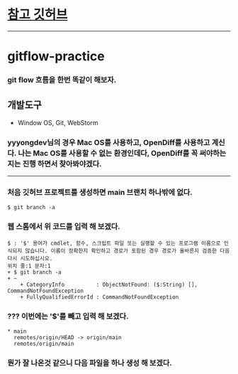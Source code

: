 # [참고 깃허브](https://github.com/yyyongdev/gitflow-practice)

---

# gitflow-practice
### git flow 흐름을 한번 똑같이 해보자.

## 개발도구
- Window OS, Git, WebStorm
### yyyongdev님의 경우 Mac OS를 사용하고, OpenDiff를 사용하고 계신다. 나는 Mac OS를 사용할 수 없는 환경인데다, OpenDiff를 꼭 써야하는지는 진행 하면서 찾아봐야겠다.

---

### 처음 깃허브 프로젝트를 생성하면 main 브랜치 하나밖에 없다.
```$ git branch -a```
### 웹 스톰에서 위 코드를 입력 해 보겠다.  

```
$ : '$' 용어가 cmdlet, 함수, 스크립트 파일 또는 실행할 수 있는 프로그램 이름으로 인식되지 않습니다. 이름이 정확한지 확인하고 경로가 포함된 경우 경로가 올바른지 검증한 다음 다시 시도하십시오.
위치 줄:1 문자:1
+ $ git branch -a
+ ~
    + CategoryInfo          : ObjectNotFound: ($:String) [], CommandNotFoundException
    + FullyQualifiedErrorId : CommandNotFoundException
```

### ??? 이번에는 '$'를 빼고 입력 해 보겠다.

```
* main
  remotes/origin/HEAD -> origin/main
  remotes/origin/main
```
### 뭔가 잘 나온것 같으니 다음 파일을 하나 생성 해 보겠다.

